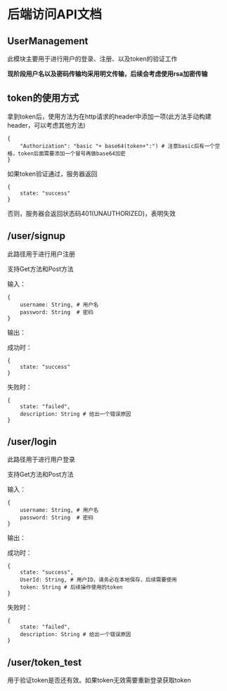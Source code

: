 # 后端访问API文档

## UserManagement
此模块主要用于进行用户的登录、注册、以及token的验证工作

**现阶段用户名以及密码传输均采用明文传输，后续会考虑使用rsa加密传输**

## **token的使用方式**

拿到token后，使用方法为在http请求的header中添加一项(此方法手动构建header，可以考虑其他方法)
```
{
    "Authorization": "basic "+ base64(token+":") # 注意basic后有一个空格，token后面需要添加一个冒号再做base64加密
}
```
如果token验证通过，服务器返回
```
{
    state: "success"
}
```
否则，服务器会返回状态码401(UNAUTHORIZED)，表明失效



## /user/signup
此路径用于进行用户注册

支持Get方法和Post方法

输入：
```
{
    username: String, # 用户名
    password: String  # 密码
}
```

输出：

成功时：
```
{
    state: "success"
}
```

失败时：
```
{
    state: "failed",
    description: String # 给出一个错误原因
}
```


## /user/login
此路径用于进行用户登录

支持Get方法和Post方法

输入：
```
{
    username: String, # 用户名
    password: String  # 密码
}
```

输出：

成功时：
```
{
    state: "success",
    UserId: String, # 用户ID，请务必在本地保存，后续需要使用
    token: String # 后续操作使用的token
}
```

失败时：
```
{
    state: "failed",
    description: String # 给出一个错误原因
}
```

## /user/token_test
用于验证token是否还有效。如果token无效需要重新登录获取token




